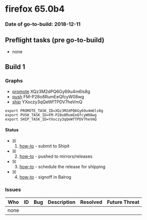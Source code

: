# firefox 65.0b4

### Date of go-to-build: 2018-12-11

## Preflight tasks (pre go-to-build)
- none

## Build 1  

### Graphs
* [promote](https://tools.taskcluster.net/push-inspector/#/XQz3M2dPQ6Gy69u4m6ls8g) XQz3M2dPQ6Gy69u4m6ls8g
* [push](https://tools.taskcluster.net/push-inspector/#/FM-P28o8RumEeQfcyW08wg) FM-P28o8RumEeQfcyW08wg
* [ship](https://tools.taskcluster.net/push-inspector/#/YXoczy3qQeWfTPDV7heVmQ) YXoczy3qQeWfTPDV7heVmQ
```
export PROMOTE_TASK_ID=XQz3M2dPQ6Gy69u4m6ls8g
export PUSH_TASK_ID=FM-P28o8RumEeQfcyW08wg
export SHIP_TASK_ID=YXoczy3qQeWfTPDV7heVmQ
```


#### Status
- [x] 1.  [how-to](https://wiki.mozilla.org/Release:Release_Automation_on_Mercurial:Starting_a_Release#Submit_to_Ship_It)  - submit to Shipit
- [x] 2.  [how-to](https://github.com/mozilla-releng/releasewarrior-2.0/blob/master/docs/release-promotion/desktop/howto.md#push-artifacts-to-releases-directory)  - pushed to mirrors/releases
- [x] 3.  [how-to](https://github.com/mozilla-releng/releasewarrior-2.0/blob/master/docs/release-promotion/desktop/howto.md#ship-the-release)  - schedule the release for shipping
- [x] 4.  [how-to](https://github.com/mozilla-releng/releasewarrior-2.0/blob/master/docs/release-promotion/desktop/howto.md#obtain-sign-offs-for-changes)  - signoff in Balrog

### Issues
| Who                 | ID               | Bug                                                                 | Description                | Resolved                | Future Threat                |
| ------------------- | ---------------- | ------------------------------------------------------------------- | -------------------------- | ----------------------- | ---------------------------- |
| none | | | | | |

